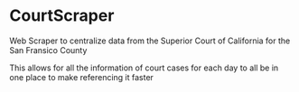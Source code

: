 # CourtScraper

Web Scraper to centralize data from the Superior Court of California for the San Fransico County 

This allows for all the information of court cases for each day to all be in one place to make referencing it faster
